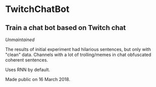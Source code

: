 # TwitchChatBot
## Train a chat bot based on Twitch chat

_Unmaintained_

The results of initial experiment had hilarious sentences, but only with "clean" data. Channels with a lot of trolling/memes in chat obfuscated coherent sentences.

Uses RNN by default.

Made public on 16 March 2018.
